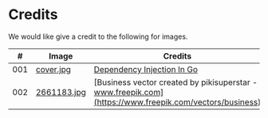# Credits

We would like give a credit to the following for images.

| #   | Image                                       | Credits                                                                                                |
| --- | ------------------------------------------- | ------------------------------------------------------------------------------------------------------ |
| 001 | [cover.jpg](/docs/img/gomod/cover.jpg)      | [Dependency Injection In Go](https://outcrawl.com/go-dependency-injection)                             |
| 002 | [2661183.jpg](/docs/img/search/2661183.jpg) | [Business vector created by pikisuperstar - www.freepik.com](https://www.freepik.com/vectors/business) |
